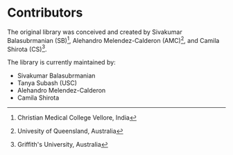 # Contributors

The original library was conceived and created by Sivakumar Balasubrmanian (SB)[^SB], Alehandro Melendez-Calderon (AMC)[^AMC], and Camila Shirota (CS)[^CS].

The library is currently maintained by:
- Sivakumar Balasubrmanian
- Tanya Subash (USC)
- Alehandro Melendez-Calderon
- Camila Shirota

[^SB]:Christian Medical College Vellore, India
[^AMC]:Univesity of Queensland, Australia
[^CS]:Griffith's University, Australia